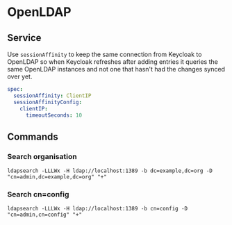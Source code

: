 # OpenLDAP

## Service

Use `sessionAffinity` to keep the same connection from Keycloak to OpenLDAP so when Keycloak refreshes
after adding entries it queries the same OpenLDAP instances and not one that hasn't had the changes
synced over yet.

```yaml
spec:
  sessionAffinity: ClientIP
  sessionAffinityConfig:
    clientIP:
      timeoutSeconds: 10
```

## Commands

### Search organisation

```shell
ldapsearch -LLLWx -H ldap://localhost:1389 -b dc=example,dc=org -D "cn=admin,dc=example,dc=org" "+"
```

### Search cn=config

```shell
ldapsearch -LLLWx -H ldap://localhost:1389 -b cn=config -D "cn=admin,cn=config" "+"
```

